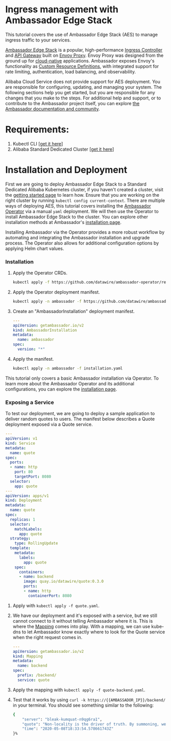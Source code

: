 # Ingress management with Ambassador Edge Stack

  This tutorial covers the use of Ambassador Edge Stack (AES) to manage ingress traffic to your services.

  [Ambassador Edge Stack](https://getambassador.io/) is a popular, high-performance [Ingress Controller](https://www.getambassador.io/learn/kubernetes-glossary/ingress-controller/) and [API Gateway](https://www.getambassador.io/learn/kubernetes-glossary/api-gateway/) built on [Envoy Proxy](https://www.envoyproxy.io/). Envoy Proxy was designed from the ground up for [cloud-native](https://www.getambassador.io/learn/kubernetes-glossary/cloud-native/) applications. Ambassador exposes Envoy's functionality as [Custom Resource Definitions](https://www.getambassador.io/learn/kubernetes-glossary/custom-resource-definition/), with integrated support for rate limiting, authentication, load balancing, and observability.

  Alibaba Cloud Service does not provide support for AES deployment. You are responsible for configuring, updating, and managing your system. The following sections help you get started, but you are responsible for any changes that you make to the steps.  For additional help and support, or to contribute to the Ambassador project itself, you can explore [the Ambassador documentation and community](https://www.getambassador.io/docs/latest/).

# Requirements:

  1. Kubectl CLI \[[get it here](https://kubernetes.io/docs/tasks/tools/install-kubectl/)\]
  2. Alibaba Standard Dedicated Cluster \[[get it here](https://www.alibabacloud.com/help/doc-detail/85903.htm?spm=a2c63.l28256.b99.48.a2567d1bDPLQKX)\]

# Installation and Deployment

  First we are going to deploy Ambassador Edge Stack to a Standard Dedicated Alibaba Kubernetes cluster, if you haven't created a cluster, visit the [getting started page](https://www.alibabacloud.com/help/doc-detail/85903.htm?spm=a2c63.l28256.b99.48.a2567d1bDPLQKX) to learn how.  Ensure that you are working on the right cluster by running `kubectl config current-context`.  There are multiple ways of deploying AES, this tutorial covers installing the [Ambassador Operator](https://www.getambassador.io/docs/latest/topics/install/aes-operator/) via a manual `yaml` deployment.  We will then use the Operator to install Ambassador Edge Stack to the cluster.  You can explore other installation methods at Ambassador's [installation page](https://www.getambassador.io/docs/latest/topics/install/).

  Installing Ambassador via the Operator provides a more robust workflow by automating and integrating the Ambassador installation and upgrade process.  The Operator also allows for additional configuration options by applying Helm chart values.

### Installation

  1. Apply the Operator CRDs.

      ```bash
      kubectl apply -f https://github.com/datawire/ambassador-operator/releases/latest/download/ambassador-operator-crds.yaml
      ```

  2. Apply the Operator deployment manifest.

      ```bash
      kubectl apply -n ambassador -f https://github.com/datawire/ambassador-operator/releases/latest/download/ambassador-operator.yaml
      ```

  3. Create an "AmbassadorInstallation" deployment manifest.

      ```yaml
      ---
      apiVersion: getambassador.io/v2
      kind: AmbassadorInstallation
      metadata:
        name: ambassador
      spec:
        version: "*"
      ```

  4. Apply the manifest.

      ```bash
      kubectl apply -n ambassador -f installation.yaml
      ```

  This tutorial only covers a basic Ambassador installation via Operator.  To learn more about the Ambassador Operator and its additional configurations, you can explore the [installation page](https://www.getambassador.io/docs/latest/topics/install/aes-operator/).

  ### Exposing a Service

  To test our deployment, we are going to deploy a sample application to deliver random quotes to users.  The manifest below describes a Quote deployment exposed via a Quote service.

  ```yaml
  ---
  apiVersion: v1
  kind: Service
  metadata:
    name: quote
  spec:
    ports:
    - name: http
      port: 80
      targetPort: 8080
    selector:
      app: quote
  ---
  apiVersion: apps/v1
  kind: Deployment
  metadata:
    name: quote
  spec:
    replicas: 1
    selector:
      matchLabels:
        app: quote
    strategy:
      type: RollingUpdate
    template:
      metadata:
        labels:
          app: quote
      spec:
        containers:
        - name: backend
          image: quay.io/datawire/quote:0.3.0
          ports:
          - name: http
            containerPort: 8080
  ```

  1. Apply with `kubectl apply -f quote.yaml`.

  2. We have our deployment and it's exposed with a service, but we still cannot connect to it without telling Ambassador where it is.  This is where the [Mapping](https://getambassador.io/docs/latest/topics/using/intro-mappings/) comes into play.  With a mapping, we can use kube-dns to let Ambassador know exactly where to look for the Quote service when the right request comes in.

      ```yaml
      ---
      apiVersion: getambassador.io/v2
      kind: Mapping
      metadata:
        name: backend
      spec:
        prefix: /backend/
        service: quote
      ```

  3. Apply the mapping with `kubectl apply -f quote-backend.yaml`.
  
  4. Test that it works by using `curl -k https://{{AMBASSADOR_IP}}/backend/` in your terminal.  You should see something similar to the following:

      ```bash
      {
          "server": "bleak-kumquat-n9qg6ra1",
          "quote": "Non-locality is the driver of truth. By summoning, we vibrate.",
          "time": "2020-05-08T18:33:54.578661743Z"
      }% 
      ```